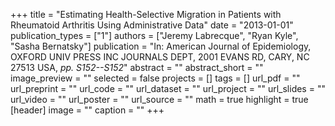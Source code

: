 +++
title = "Estimating Health-Selective Migration in Patients with Rheumatoid Arthritis Using Administrative Data"
date = "2013-01-01"
publication_types = ["1"]
authors = ["Jeremy Labrecque", "Ryan Kyle", "Sasha Bernatsky"]
publication = "In: American Journal of Epidemiology, OXFORD UNIV PRESS INC JOURNALS DEPT, 2001 EVANS RD, CARY, NC 27513 USA, _pp. S152--S152_"
abstract = ""
abstract_short = ""
image_preview = ""
selected = false
projects = []
tags = []
url_pdf = ""
url_preprint = ""
url_code = ""
url_dataset = ""
url_project = ""
url_slides = ""
url_video = ""
url_poster = ""
url_source = ""
math = true
highlight = true
[header]
image = ""
caption = ""
+++
